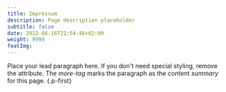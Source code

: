 ```yaml
---
title: Impressum
description: Page description placeholder
subtitle: false
date: 2022-06-16T22:54:46+02:00
weight: 9999
featImg:
---
```


Place your lead paragraph here. If you don't need special styling, remove the attribute. The *more-tag* marks the paragraph as the content *summary* for this page.
{.p-first} <!--more-->
